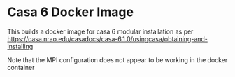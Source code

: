 Casa 6 Docker Image
===================

This builds a docker image for casa 6 modular installation as per
https://casa.nrao.edu/casadocs/casa-6.1.0/usingcasa/obtaining-and-installing



Note that the MPI configuration does not appear to be working in the docker container 


